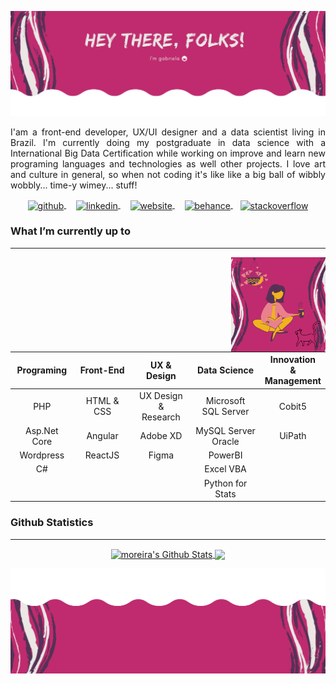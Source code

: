 
<p align="center">
  <img src="/media/img/header.png" />
</p>

<p align="justify">
I'am a front-end developer, UX/UI designer and a data scientist living in Brazil. I'm  currently doing my postgraduate in data science with a International Big Data Certification while working on improve and learn new programing languages and technologies as well other projects. I love art and culture in general, so when not coding it's like like a big ball of wibbly wobbly... time-y wimey... stuff!
</p>
<p align="center">
  <a href="https://github.com/GabrielaMoreira">
    <img align="center" src='https://cdn.jsdelivr.net/npm/simple-icons@3.0.1/icons/github.svg' alt='github' height='15'>
  </a>
  &nbsp;&nbsp;&nbsp;
  <a href="https://www.linkedin.com/in/profile-gabriela-moreira/">
    <img align="center" src='https://cdn.jsdelivr.net/npm/simple-icons@3.0.1/icons/linkedin.svg' alt='linkedin' height='15'>
  </a>
  &nbsp;&nbsp;&nbsp;
  <a href="https://gabrielamoreira.github.io/">
    <img align="center" src='https://cdn.jsdelivr.net/npm/simple-icons@3.0.1/icons/icloud.svg' alt='website' height='15'>
  </a>
  &nbsp;&nbsp;&nbsp;
   <a href="https://www.behance.net/">
    <img align="center" src='https://cdn.jsdelivr.net/npm/simple-icons@3.0.1/icons/behance.svg' alt='behance' height='15'>
  </a>  
  &nbsp;&nbsp;
  <a href="https://stackoverflow.com/users/7092253/gabriela-moreira">
    <img align="center" src='https://cdn.jsdelivr.net/npm/simple-icons@3.0.1/icons/stackoverflow.svg' alt='stackoverflow' height='15'>
  </a>   
</p>


### What I’m currently up to 
------

<img src="media/img/side-image.png" width="30%" height="30%" align="right">

  
|         Programing         |            Front-End          |            UX & Design           |           Data Science       |    Innovation </br>&</br> Management     |
|            :-:             |              :-:              |                :-:               |               :-:            |                    :-:                   |
| PHP                        | HTML & CSS                    | UX Design </br>&</br> Research   | Microsoft </br> SQL Server   | Cobit5                                   |
| Asp.Net Core               | Angular                       | Adobe XD                         | MySQL Server </br> Oracle    | UiPath                                   |
| Wordpress                  | ReactJS                       | Figma                            | PowerBI                      |                                          |
| C#                         |                               |                                  | Excel VBA                    |                                          |
|                            |                               |                                  | Python for Stats             |                                          |


### Github Statistics 
------

<p align="center">
  <a href="https://github.com/GabrielaMoreira">
    <img align="center" alt="moreira's Github Stats" src="https://github-readme-stats.codestackr.vercel.app/api?username=GabrielaMoreira&show_icons=true&hide_border=true&count_private=true&include_all_commits=true&theme=dracula" />
  </a>

  <a href="https://github.com/GabrielaMoreira">
    <img align="center" src="https://github-readme-stats.anuraghazra1.vercel.app/api/top-langs/?username=GabrielaMoreira&langs_count=8&layout=compact&theme=dracula" />
  </a>
</p>

<p align="center">
  <img src="/media/img/footer.png" />
</p>

